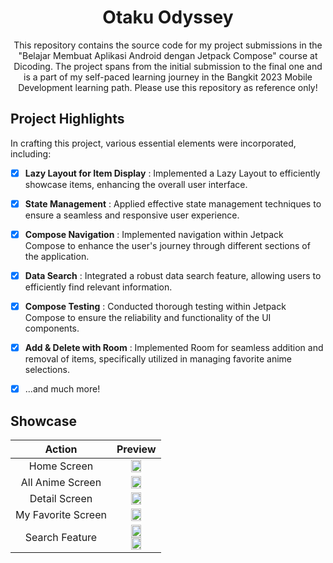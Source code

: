 <h1 align="center">
  Otaku Odyssey
</h1>
<p align="center">
  This repository contains the source code for my project submissions in the "Belajar Membuat Aplikasi Android dengan Jetpack Compose" course at Dicoding. The project spans from the initial submission to the final one and is a part of my self-paced learning journey in the Bangkit 2023 Mobile Development learning path. Please use this repository as reference only!</br>
</p>

## Project Highlights
In crafting this project, various essential elements were incorporated, including:

- [x] **Lazy Layout for Item Display** : Implemented a Lazy Layout to efficiently showcase items, enhancing the overall user interface.

- [x] **State Management** : Applied effective state management techniques to ensure a seamless and responsive user experience.

- [x] **Compose Navigation** : Implemented navigation within Jetpack Compose to enhance the user's journey through different sections of the application.

- [x] **Data Search** : Integrated a robust data search feature, allowing users to efficiently find relevant information.

- [x] **Compose Testing** : Conducted thorough testing within Jetpack Compose to ensure the reliability and functionality of the UI components.

- [x] **Add & Delete with Room** : Implemented Room for seamless addition and removal of items, specifically utilized in managing favorite anime selections.

- [x] ...and much more!

## Showcase
| Action | Preview |
| :-: | :-: |
| Home Screen |<img src="https://github.com/aniindyta/OtakuOdyssey/assets/87638112/efa15e26-6a4a-4a6d-b4f3-8ce8d3a3ef1c.jpg" width=50% height=50%>|<img src="https://github.com/aniindyta/OtakuOdyssey/assets/87638112/1bec7040-8b17-4c6c-bdda-ad325047059d.jpg" width=50% height=50%>|
| All Anime Screen |<img src="https://github.com/aniindyta/OtakuOdyssey/assets/87638112/2452c6dc-e863-4569-a79b-28961601d1ee.jpg" width=50% height=50%>|
| Detail Screen |<img src="https://github.com/aniindyta/OtakuOdyssey/assets/87638112/75a9c5ad-7635-4cfc-81f2-8e1999a599da.jpg" width=50% height=50%>|
| My Favorite Screen |<img src="https://github.com/aniindyta/OtakuOdyssey/assets/87638112/8da9715e-af8d-428c-a736-c2c9d448cac1.jpg" width=50% height=50%>|
| Search Feature |<img src="https://github.com/aniindyta/OtakuOdyssey/assets/87638112/221e0497-4edf-484f-a1ea-5638839da6a3" width=50% height=50%> <img src="https://github.com/aniindyta/OtakuOdyssey/assets/87638112/1e7e397e-d815-45b8-acf1-2591644c071a.jpg" width=50% height=50%>|
